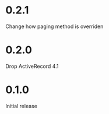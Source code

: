 # 0.2.1

Change how paging method is overriden

# 0.2.0

Drop ActiveRecord 4.1

# 0.1.0

Initial release
